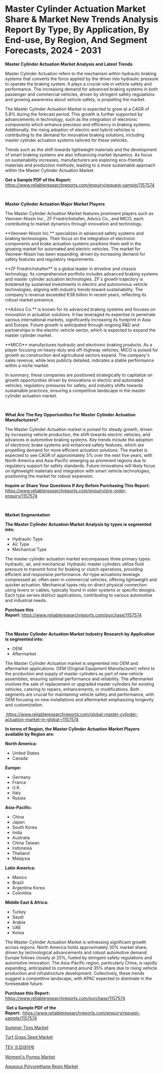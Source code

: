 <p><h1>Master Cylinder Actuation Market Share & Market New Trends Analysis Report By Type, By Application, By End-use, By Region, And Segment Forecasts, 2024 - 2031</h1></p><p><strong>Master Cylinder Actuation Market Analysis and Latest Trends</strong></p>
<p><p>Master Cylinder Actuation refers to the mechanism within hydraulic braking systems that converts the force applied by the driver into hydraulic pressure to operate the braking system. It plays a crucial role in vehicle safety and performance. The increasing demand for advanced braking systems in both passenger and commercial vehicles, driven by stringent safety regulations and growing awareness about vehicle safety, is propelling the market.</p><p>The Master Cylinder Actuation Market is expected to grow at a CAGR of 5.8% during the forecast period. This growth is further supported by advancements in technology, such as the integration of electronic components which enhance precision and efficiency in braking systems. Additionally, the rising adoption of electric and hybrid vehicles is contributing to the demand for innovative braking solutions, including master cylinder actuation systems tailored for these vehicles. </p><p>Trends such as the shift towards lightweight materials and the development of smart braking systems are also influencing market dynamics. As focus on sustainability increases, manufacturers are exploring eco-friendly materials and production methods, leading to a more sustainable approach within the Master Cylinder Actuation Market.</p></p>
<p><strong>Get a Sample PDF of the Report:&nbsp;</strong> <a href="https://www.reliableresearchreports.com/enquiry/request-sample/1157574">https://www.reliableresearchreports.com/enquiry/request-sample/1157574</a></p>
<p>&nbsp;</p>
<p><strong>Master Cylinder Actuation Major Market Players</strong></p>
<p><p>The Master Cylinder Actuation Market features prominent players such as Veoneer-Nissin Inc., ZF Friedrichshafen, Advics Co., and MICO, each contributing to market dynamics through innovation and technology.</p><p>**Veoneer-Nissin Inc.** specializes in advanced safety systems and braking technologies. Their focus on the integration of electronic components and brake actuation systems positions them well in the growing market for automated and electric vehicles. The market for Veoneer-Nissin has been expanding, driven by increasing demand for safety features and regulatory requirements.</p><p>**ZF Friedrichshafen** is a global leader in driveline and chassis technology. Its comprehensive portfolio includes advanced braking systems and master cylinder actuation technologies. ZF's growth trajectory is bolstered by sustained investments in electric and autonomous vehicle technologies, aligning with industry trends toward sustainability. The company's revenue exceeded €38 billion in recent years, reflecting its robust market presence.</p><p>**Advics Co.** is known for its advanced braking systems and focuses on innovation in actuation solutions. It has leveraged its expertise to penetrate various international markets, significantly increasing its footprint in Asia and Europe. Future growth is anticipated through ongoing R&D and partnerships in the electric vehicle sector, which is expected to expand the master cylinder market.</p><p>**MICO** manufactures hydraulic and electronic braking products. As a player focusing on heavy-duty and off-highway vehicles, MICO is poised for growth as construction and agricultural sectors expand. The company's sales revenue, while less publicly detailed, indicates a stable performance within a niche market.</p><p>In summary, these companies are positioned strategically to capitalize on growth opportunities driven by innovations in electric and automated vehicles, regulatory pressures for safety, and industry shifts towards sustainable practices, ensuring a competitive landscape in the master cylinder actuation market.</p></p>
<p>&nbsp;</p>
<p><strong>What Are The Key Opportunities For Master Cylinder Actuation Manufacturers?</strong></p>
<p><p>The Master Cylinder Actuation market is poised for steady growth, driven by increasing vehicle production, the shift towards electric vehicles, and advances in automotive braking systems. Key trends include the adoption of electronic brake systems and enhanced safety features, which are propelling demand for more efficient actuation solutions. The market is expected to see CAGR of approximately 5% over the next five years, with North America and Asia-Pacific emerging as prominent regions due to regulatory support for safety standards. Future innovations will likely focus on lightweight materials and integration with smart vehicle technologies, positioning the market for robust expansion.</p></p>
<p><strong>Inquire or Share Your Questions If Any Before Purchasing This Report:</strong> <a href="https://www.reliableresearchreports.com/enquiry/pre-order-enquiry/1157574">https://www.reliableresearchreports.com/enquiry/pre-order-enquiry/1157574</a></p>
<p>&nbsp;</p>
<p><strong>Market Segmentation</strong></p>
<p><strong>The Master Cylinder Actuation Market Analysis by types is segmented into:</strong></p>
<p><ul><li>Hydraulic Type</li><li>Air Type</li><li>Mechanical Type</li></ul></p>
<p><p>The master cylinder actuation market encompasses three primary types: hydraulic, air, and mechanical. Hydraulic master cylinders utilize fluid pressure to transmit force for braking or clutch operations, providing efficient and responsive performance. Air-type actuations leverage compressed air, often seen in commercial vehicles, offering lightweight and quicker actuation. Mechanical types rely on direct physical connection using levers or cables, typically found in older systems or specific designs. Each type serves distinct applications, contributing to various automotive and industrial needs.</p></p>
<p><strong>Purchase this Report:&nbsp;</strong><a href="https://www.reliableresearchreports.com/purchase/1157574">https://www.reliableresearchreports.com/purchase/1157574</a></p>
<p>&nbsp;</p>
<p><strong>The Master Cylinder Actuation Market Industry Research by Application is segmented into:</strong></p>
<p><ul><li>OEM</li><li>Aftermarket</li></ul></p>
<p><p>The Master Cylinder Actuation market is segmented into OEM and aftermarket applications. OEM (Original Equipment Manufacturer) refers to the production and supply of master cylinders as part of new vehicle assemblies, ensuring optimal performance and reliability. The aftermarket involves the sale of replacement or upgraded master cylinders for existing vehicles, catering to repairs, enhancements, or modifications. Both segments are crucial for maintaining vehicle safety and performance, with OEM focusing on new installations and aftermarket emphasizing longevity and customization.</p></p>
<p><a href="https://www.reliableresearchreports.com/global-master-cylinder-actuation-market-in-global-r1157574">&nbsp;https://www.reliableresearchreports.com/global-master-cylinder-actuation-market-in-global-r1157574</a></p>
<p><strong>In terms of Region, the Master Cylinder Actuation Market Players available by Region are:</strong></p>
<p>
    <p> <strong> North America: </strong>
        <ul>
            <li>United States</li>
            <li>Canada</li>
        </ul>
        </p> 
    <p> <strong> Europe: </strong>
        <ul>
            <li>Germany</li>
            <li>France</li>
            <li>U.K.</li>
            <li>Italy</li>
            <li>Russia</li>
        </ul>
        </p> 
    <p> <strong> Asia-Pacific: </strong>
        <ul>
            <li>China</li>
            <li>Japan</li>
            <li>South Korea</li>
            <li>India</li>
            <li>Australia</li>
            <li>China Taiwan</li>
            <li>Indonesia</li>
            <li>Thailand</li>
            <li>Malaysia</li>
        </ul>
        </p> 
    <p> <strong> Latin America: </strong>
        <ul>
            <li>Mexico</li>
            <li>Brazil</li>
            <li>Argentina Korea</li>
            <li>Colombia</li>
        </ul>
        </p> 
    <p> <strong> Middle East & Africa: </strong>
        <ul>
            <li>Turkey</li>
            <li>Saudi</li>
            <li>Arabia</li>
            <li>UAE</li>
            <li>Korea</li>
        </ul>
    </p>
    </p>
<p><p>The Master Cylinder Actuation Market is witnessing significant growth across regions. North America holds approximately 30% market share, driven by technological advancements and robust automotive demand. Europe follows closely at 25%, fueled by stringent safety regulations and automotive innovation. The Asia-Pacific region, particularly China, is rapidly expanding, anticipated to command around 35% share due to rising vehicle production and infrastructure development. Collectively, these trends suggest a competitive landscape, with APAC expected to dominate in the foreseeable future.</p></p>
<p><strong>Purchase this Report: </strong><a href="https://www.reliableresearchreports.com/purchase/1157574">https://www.reliableresearchreports.com/purchase/1157574</a></p>
<p>&nbsp;<strong>Get a Sample PDF of the Report:&nbsp;&nbsp;</strong><a href="https://www.reliableresearchreports.com/enquiry/request-sample/1157574">https://www.reliableresearchreports.com/enquiry/request-sample/1157574</a></p>
<p><strong></strong></p>
<p><p><a href="https://www.linkedin.com/pulse/global-summer-tires-market-trends-analysis-future-growth-prospects-rij4e?trackingId=L7BnAlYISR%2BOnO76xiMkcQ%3D%3D">Summer Tires Market</a></p><p><a href="https://www.linkedin.com/pulse/turf-grass-seed-market-indicators-size-regional-breakdown-jkeze?trackingId=3xlqcQgQTKq5iB%2FlE9NPkw%3D%3D">Turf Grass Seed Market</a></p><p><a href="https://medium.com/@nargishussain12/tev-protease-market-%EC%9D%98-%EA%B8%80%EB%A1%9C%EB%B2%8C-%EC%8B%9C%EC%9E%A5-%EA%B0%9C%EC%9A%94%EB%8A%94-%EC%A0%84-%EC%84%B8%EA%B3%84-%EB%B0%8F-%EC%A3%BC%EC%9A%94-%EC%8B%9C%EC%9E%A5%EC%9D%98-%EC%82%B0%EC%97%85%EC%97%90-%EC%98%81%ED%96%A5%EC%9D%84-%EB%AF%B8%EC%B9%98%EB%8A%94-%EC%A3%BC%EC%9A%94-%ED%8A%B8%EB%A0%8C%EB%93%9C%EC%97%90-%EB%8C%80%ED%95%9C-%EB%8F%85%ED%8A%B9%ED%95%9C-%EA%B4%80%EC%A0%90%EC%9D%84-%EC%A0%9C%EA%B3%B5%ED%95%A9%EB%8B%88%EB%8B%A4-8648ba0e864f">TEV 프로테아제</a></p><p><a href="https://medium.com/@lisastevens48/the-global-women-s-pumps-market-is-expected-to-witness-a-compound-annual-growth-rate-cagr-of-5-ee69b1dcfb55">Women\'s Pumps Market</a></p><p><a href="https://issuu.com/reportprime-2/docs/aqueous-polyurethane-resin-market-s_111b8ea2f64e0a">Aqueous Polyurethane Resin Market</a></p></p>